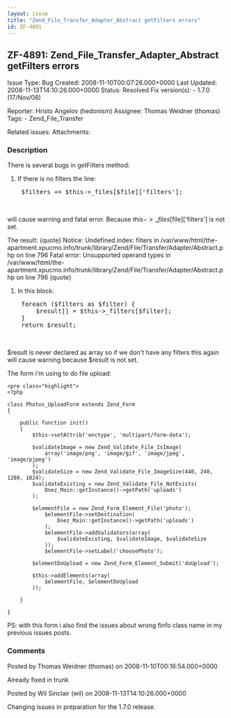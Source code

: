 ```yaml
---
layout: issue
title: "Zend_File_Transfer_Adapter_Abstract getFilters errors"
id: ZF-4891
---
```


ZF-4891: Zend\_File\_Transfer\_Adapter\_Abstract getFilters errors
------------------------------------------------------------------

 Issue Type: Bug Created: 2008-11-10T00:07:26.000+0000 Last Updated: 2008-11-13T14:10:26.000+0000 Status: Resolved Fix version(s): - 1.7.0 (17/Nov/08)
 
 Reporter:  Hristo Angelov (hedonism)  Assignee:  Thomas Weidner (thomas)  Tags: - Zend\_File\_Transfer
 
 Related issues: 
 Attachments: 
### Description

There is several bugs in getFilters method:

1. If there is no filters the line:
 

    <pre class="highlight">
    $filters += $this->_files[$file]['filters'];


will cause warning and fatal error. Because $this->\_files[$file]['filters'] is not set.

The result: {quote} Notice: Undefined index: filters in /var/www/html/the-apartment.xpucmo.info/trunk/library/Zend/File/Transfer/Adapter/Abstract.php on line 796 Fatal error: Unsupported operand types in /var/www/html/the-apartment.xpucmo.info/trunk/library/Zend/File/Transfer/Adapter/Abstract.php on line 796 {quote}

1. In this block:
 

    <pre class="highlight">
    foreach ($filters as $filter) {
        $result[] = $this->_filters[$filter];
    }
    return $result;


$result is never declared as array so if we don't have any filters this again will cause warning because $result is not set.

The form i'm using to do file upload:

 
    <pre class="highlight">
    <?php
    
    class Photos_UploadForm extends Zend_Form
    {
    
        public function init()
        {
            $this->setAttrib('enctype', 'multipart/form-data');
    
            $validateImage = new Zend_Validate_File_IsImage(
                array('image/png', 'image/gif', 'image/jpeg', 'image/pjpeg')
            );
            $validateSize = new Zend_Validate_File_ImageSize(440, 240, 1280, 1024);
            $validateExisting = new Zend_Validate_File_NotExists(
                Dnez_Main::getInstance()->getPath('uploads')
            );
    
            $elementFile = new Zend_Form_Element_File('photo');
                $elementFile->setDestination(
                    Dnez_Main::getInstance()->getPath('uploads')
                );
                $elementFile->addValidators(array(
                    $validateExisting, $validateImage, $validateSize
                ));
                $elementFile->setLabel('choosePhoto');
    
            $elementDoUpload = new Zend_Form_Element_Submit('doUpload');
    
            $this->addElements(array(
                $elementFile, $elementDoUpload
            ));
    
        }
    
    }
    


PS: with this form i also find the issues about wrong finfo class name in my previous issues posts.

 

 

### Comments

Posted by Thomas Weidner (thomas) on 2008-11-10T00:16:54.000+0000

Already fixed in trunk

 

 

Posted by Wil Sinclair (wil) on 2008-11-13T14:10:26.000+0000

Changing issues in preparation for the 1.7.0 release.

 

 
